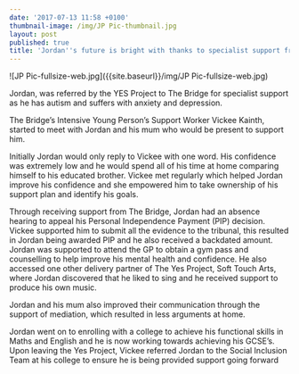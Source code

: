 ```yaml
---
date: '2017-07-13 11:58 +0100'
thumbnail-image: /img/JP Pic-thumbnail.jpg
layout: post
published: true
title: 'Jordan''s future is bright with thanks to specialist support from The Bridge '
---
```


![JP Pic-fullsize-web.jpg]({{site.baseurl}}/img/JP Pic-fullsize-web.jpg)

Jordan, was referred by the YES Project to The Bridge for specialist support as he has autism and suffers with anxiety and depression. 

The Bridge’s Intensive Young Person’s Support Worker Vickee Kainth, started to meet with Jordan and his mum who would be present to support him. 

Initially Jordan would only reply to Vickee with one word.  His confidence was extremely low and he would spend all of his time at home comparing himself to his educated brother. Vickee met regularly which helped Jordan improve his confidence and she empowered him to take ownership of his support plan and identify his goals.

Through receiving support from The Bridge, Jordan had an absence hearing to appeal his Personal Independence Payment (PIP) decision. Vickee supported him to submit all the evidence to the tribunal, this resulted in Jordan being awarded PIP and he also received a backdated amount.
Jordan was supported to attend the GP to obtain a gym pass and counselling to help improve his mental health and confidence. He also accessed one other delivery partner of The Yes Project, Soft Touch Arts, where Jordan discovered that he liked to sing and he received support to produce his own music.

Jordan and his mum also improved their communication through the support of mediation, which resulted in less arguments at home.

Jordan went on to enrolling with a college to achieve his functional skills in Maths and English and he is now working towards achieving his GCSE’s. Upon leaving the Yes Project, Vickee referred Jordan to the Social Inclusion Team at his college to ensure he is being provided support going forward

